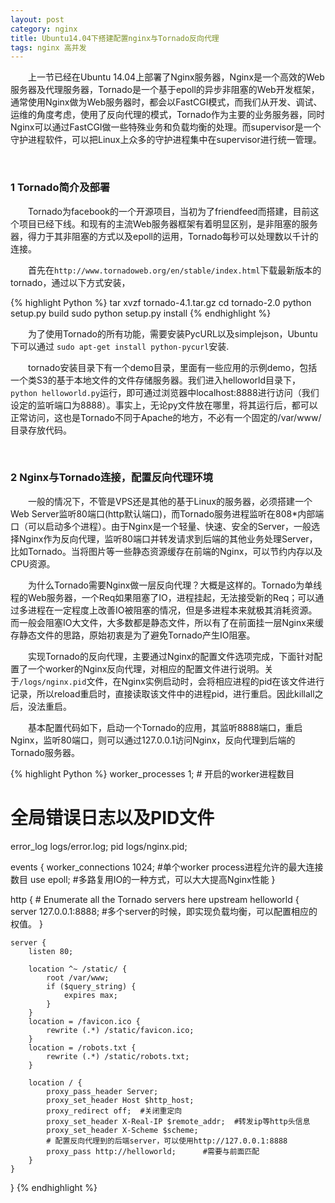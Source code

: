 ```yaml
---
layout: post
category: nginx
title: Ubuntu14.04下搭建配置nginx与Tornado反向代理
tags: nginx 高并发
---
```


&emsp;&emsp;上一节已经在Ubuntu 14.04上部署了Nginx服务器，Nginx是一个高效的Web服务器及代理服务器，Tornado是一个基于epoll的异步非阻塞的Web开发框架，通常使用Nginx做为Web服务器时，都会以FastCGI模式，而我们从开发、调试、运维的角度考虑，使用了反向代理的模式，Tornado作为主要的业务服务器，同时Nginx可以通过FastCGI做一些特殊业务和负载均衡的处理。而supervisor是一个守护进程软件，可以把Linux上众多的守护进程集中在supervisor进行统一管理。

<!--more-->

<br />

### 1 Tornado简介及部署 

&emsp;&emsp;Tornado为facebook的一个开源项目，当初为了friendfeed而搭建，目前这个项目已经下线。和现有的主流Web服务器框架有着明显区别，是非阻塞的服务器，得力于其非阻塞的方式以及epoll的运用，Tornado每秒可以处理数以千计的连接。

&emsp;&emsp;首先在`http://www.tornadoweb.org/en/stable/index.html`下载最新版本的tornado，通过以下方式安装，

{% highlight Python %}
tar xvzf tornado-4.1.tar.gz
cd tornado-2.0
python setup.py build
sudo python setup.py install
{% endhighlight %}


&emsp;&emsp;为了使用Tornado的所有功能，需要安装PycURL以及simplejson，Ubuntu下可以通过
`sudo apt-get install python-pycurl`安装.


&emsp;&emsp;tornado安装目录下有一个demo目录，里面有一些应用的示例demo，包括一个类S3的基于本地文件的文件存储服务器。我们进入helloworld目录下，`python helloworld.py`运行，即可通过浏览器中localhost:8888进行访问（我们设定的监听端口为8888）。事实上，无论py文件放在哪里，将其运行后，都可以正常访问，这也是Tornado不同于Apache的地方，不必有一个固定的/var/www/目录存放代码。

<br />

### 2 Nginx与Tornado连接，配置反向代理环境

&emsp;&emsp;一般的情况下，不管是VPS还是其他的基于Linux的服务器，必须搭建一个Web Server监听80端口(http默认端口)，而Tornado服务进程监听在808*内部端口（可以启动多个进程）。由于Nginx是一个轻量、快速、安全的Server，一般选择Nginx作为反向代理，监听80端口并转发请求到后端的其他业务处理Server，比如Tornado。当将图片等一些静态资源缓存在前端的Nginx，可以节约内存以及CPU资源。

&emsp;&emsp;为什么Tornado需要Nginx做一层反向代理？大概是这样的。Tornado为单线程的Web服务器，一个Req如果阻塞了IO，进程挂起，无法接受新的Req；可以通过多进程在一定程度上改善IO被阻塞的情况，但是多进程本来就极其消耗资源。而一般会阻塞IO大文件，大多数都是静态文件，所以有了在前面挂一层Nginx来缓存静态文件的思路，原始初衷是为了避免Tornado产生IO阻塞。

&emsp;&emsp;实现Tornado的反向代理，主要通过Nginx的配置文件选项完成，下面针对配置了一个worker的Nginx反向代理，对相应的配置文件进行说明。关于`/logs/nginx.pid`文件，在Nginx实例启动时，会将相应进程的pid在该文件进行记录，所以reload重启时，直接读取该文件中的进程pid，进行重启。因此killall之后，没法重启。

&emsp;&emsp;基本配置代码如下，启动一个Tornado的应用，其监听8888端口，重启Nginx，监听80端口，则可以通过127.0.0.1访问Nginx，反向代理到后端的Tornado服务器。

{% highlight Python %}
worker_processes  1; # 开启的worker进程数目                                                                        

# 全局错误日志以及PID文件
error_log  logs/error.log;
pid        logs/nginx.pid;

events {
    worker_connections  1024;  #单个worker process进程允许的最大连接数目
    use epoll;  #多路复用IO的一种方式，可以大大提高Nginx性能
}

http {
    # Enumerate all the Tornado servers here 
    upstream helloworld {
        server 127.0.0.1:8888; #多个server的时候，即实现负载均衡，可以配置相应的权值。
    }

    server {
        listen 80;
 
        location ^~ /static/ {
            root /var/www;
            if ($query_string) {
                expires max;
            }
        }
        location = /favicon.ico {
            rewrite (.*) /static/favicon.ico;
        }
        location = /robots.txt {
            rewrite (.*) /static/robots.txt;
        }
 
        location / {
            proxy_pass_header Server;
            proxy_set_header Host $http_host;
            proxy_redirect off;  #关闭重定向
            proxy_set_header X-Real-IP $remote_addr;  #转发ip等http头信息
            proxy_set_header X-Scheme $scheme;
            # 配置反向代理到的后端server，可以使用http://127.0.0.1:8888
            proxy_pass http://helloworld;      #需要与前面匹配
        }
    }
}
{% endhighlight %}




